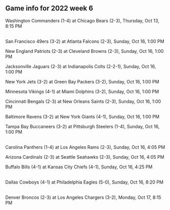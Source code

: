 ## Game info for 2022 week 6
Washington Commanders (1-4) at Chicago Bears (2-3), Thursday, Oct 13, 8:15 PM

<br/>San Francisco 49ers (3-2) at Atlanta Falcons (2-3), Sunday, Oct 16, 1:00 PM

New England Patriots (2-3) at Cleveland Browns (2-3), Sunday, Oct 16, 1:00 PM

Jacksonville Jaguars (2-3) at Indianapolis Colts (2-2-1), Sunday, Oct 16, 1:00 PM

New York Jets (3-2) at Green Bay Packers (3-2), Sunday, Oct 16, 1:00 PM

Minnesota Vikings (4-1) at Miami Dolphins (3-2), Sunday, Oct 16, 1:00 PM

Cincinnati Bengals (2-3) at New Orleans Saints (2-3), Sunday, Oct 16, 1:00 PM

Baltimore Ravens (3-2) at New York Giants (4-1), Sunday, Oct 16, 1:00 PM

Tampa Bay Buccaneers (3-2) at Pittsburgh Steelers (1-4), Sunday, Oct 16, 1:00 PM

<br/>Carolina Panthers (1-4) at Los Angeles Rams (2-3), Sunday, Oct 16, 4:05 PM

Arizona Cardinals (2-3) at Seattle Seahawks (2-3), Sunday, Oct 16, 4:05 PM

Buffalo Bills (4-1) at Kansas City Chiefs (4-1), Sunday, Oct 16, 4:25 PM

<br/>Dallas Cowboys (4-1) at Philadelphia Eagles (5-0), Sunday, Oct 16, 8:20 PM

<br/>Denver Broncos (2-3) at Los Angeles Chargers (3-2), Monday, Oct 17, 8:15 PM

